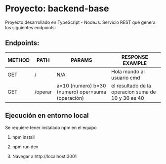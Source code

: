 # Proyecto: backend-base

Proyecto desarrollado en TypeScript - NodeJs. Servicio REST que genera los siguientes endpoints:

## Endpoints:

| METHOD | PATH    | PARAMS                                            | RESPONSE EXAMPLE                                   |
|--------|---------|---------------------------------------------------|----------------------------------------------------|
| GET    | /       | N/A                                               | Hola mundo al usuario cmd                          |
| GET    | /operar | a=10 (numero) b=30 (numero) oper=suma (operación) | el resultado de la operacion suma de 10 y 30 es 40 |

## Ejecución en entorno local
Se requiere tener instalado npm en el equipo

1) npm install

2) npm run dev

3) Navegar a http://localhost:3001
